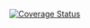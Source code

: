 [![Coverage Status](https://coveralls.io/repos/github/Scott-Canning/swe1-app/badge.svg?branch=main)](https://coveralls.io/github/Scott-Canning/swe1-app?branch=main)